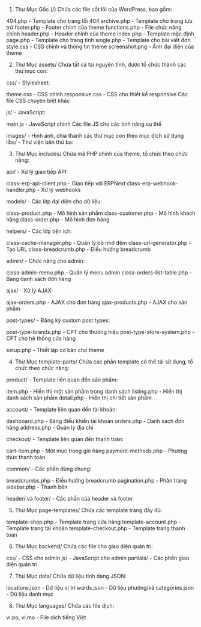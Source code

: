 1. Thư Mục Gốc (/)
Chứa các file cốt lõi của WordPress, bao gồm:

404.php - Template cho trang lỗi 404
archive.php - Template cho trang lưu trữ
footer.php - Footer chính của theme
functions.php - File chức năng chính
header.php - Header chính của theme
index.php - Template mặc định
page.php - Template cho trang tĩnh
single.php - Template cho bài viết đơn
style.css - CSS chính và thông tin theme
screenshot.png - Ảnh đại diện của theme

2. Thư Mục assets/
Chứa tất cả tài nguyên tĩnh, được tổ chức thành các thư mục con:

css/ - Stylesheet:

theme.css - CSS chính
responsive.css - CSS cho thiết kế responsive
Các file CSS chuyên biệt khác


js/ - JavaScript:

main.js - JavaScript chính
Các file JS cho các tính năng cụ thể


images/ - Hình ảnh, chia thành các thư mục con theo mục đích sử dụng
libs/ - Thư viện bên thứ ba:



3. Thư Mục includes/
Chứa mã PHP chính của theme, tổ chức theo chức năng:

api/ - Xử lý giao tiếp API:

class-erp-api-client.php - Giao tiếp với ERPNext
class-erp-webhook-handler.php - Xử lý webhooks


models/ - Các lớp đại diện cho dữ liệu:

class-product.php - Mô hình sản phẩm
class-customer.php - Mô hình khách hàng
class-order.php - Mô hình đơn hàng


helpers/ - Các lớp tiện ích:

class-cache-manager.php - Quản lý bộ nhớ đệm
class-url-generator.php - Tạo URL
class-breadcrumb.php - Điều hướng breadcrumb


admin/ - Chức năng cho admin:

class-admin-menu.php - Quản lý menu admin
class-orders-list-table.php - Bảng danh sách đơn hàng


ajax/ - Xử lý AJAX:

ajax-orders.php - AJAX cho đơn hàng
ajax-products.php - AJAX cho sản phẩm


post-types/ - Đăng ký custom post types:

post-type-brands.php - CPT cho thương hiệu
post-type-store-system.php - CPT cho hệ thống cửa hàng


setup.php - Thiết lập cơ bản cho theme

4. Thư Mục template-parts/
Chứa các phần template có thể tái sử dụng, tổ chức theo chức năng:

product/ - Template liên quan đến sản phẩm:

item.php - Hiển thị một sản phẩm trong danh sách
listing.php - Hiển thị danh sách sản phẩm
detail.php - Hiển thị chi tiết sản phẩm


account/ - Template liên quan đến tài khoản:

dashboard.php - Bảng điều khiển tài khoản
orders.php - Danh sách đơn hàng
address.php - Quản lý địa chỉ


checkout/ - Template liên quan đến thanh toán:

cart-item.php - Một mục trong giỏ hàng
payment-methods.php - Phương thức thanh toán


common/ - Các phần dùng chung:

breadcrumbs.php - Điều hướng breadcrumb
pagination.php - Phân trang
sidebar.php - Thanh bên


header/ và footer/ - Các phần của header và footer

5. Thư Mục page-templates/
Chứa các template trang đầy đủ:

template-shop.php - Template trang cửa hàng
template-account.php - Template trang tài khoản
template-checkout.php - Template trang thanh toán

6. Thư Mục backend/
Chứa các file cho giao diện quản trị:

css/ - CSS cho admin
js/ - JavaScript cho admin
partials/ - Các phần giao diện quản trị

7. Thư Mục data/
Chứa dữ liệu tĩnh dạng JSON:

locations.json - Dữ liệu vị trí
wards.json - Dữ liệu phường/xã
categories.json - Dữ liệu danh mục

8. Thư Mục languages/
Chứa các file dịch:

vi.po, vi.mo - File dịch tiếng Việt